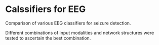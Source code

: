 # Calssifiers for EEG

Comparison of various EEG classifiers for seizure detection.

Different combinations of input modalities and network structures were tested to ascertain the best combination.
